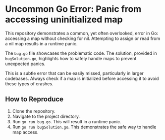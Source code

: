 # Uncommon Go Error: Panic from accessing uninitialized map

This repository demonstrates a common, yet often overlooked, error in Go: accessing a map without checking for nil.  Attempting to assign or read from a nil map results in a runtime panic.

The `bug.go` file showcases the problematic code.  The solution, provided in `bugSolution.go`, highlights how to safely handle maps to prevent unexpected panics.

This is a subtle error that can be easily missed, particularly in larger codebases.  Always check if a map is initialized before accessing it to avoid these types of crashes.

## How to Reproduce

1. Clone the repository.
2. Navigate to the project directory.
3. Run `go run bug.go`.  This will result in a runtime panic.
4. Run `go run bugSolution.go`. This demonstrates the safe way to handle map access.
